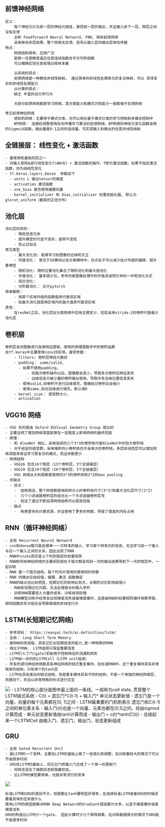 ## 前馈神经网络
    定义：
        每个神经元只与前一层的神经元相连，接受前一层的输出，并且输入给下一层，隔层之间没有反馈
        全称 Feedforward Neural Netword, FNN, 简称前馈网络
        采用单向多层结果，整个网络无反馈，信号从输入层向输出层单向传播
    特点：
        网络结构简单，应用广泛
        能够一任意精度逼近任意连续函数及平方可积函数
        可以精确实现任意有限训练样本集

        从系统的观点：
        前馈网络是一种静态非线性映射， 通过简单的非线性处理单元的复合映射，可以 获得复杂的非线性处理能力
        从计算的观点：
        缺乏 丰富的动力学行为

        大部分前馈网络都是学习网络，其分类能力和模式识别能力一般都强于反馈网络
    
    常见前馈神经网络
        感知机网络：主要用于模式分类，也可以用在基于模式分类的学习控制和多模态控制中
        BP网络： 连接权调整使用反向传播学习算法的前馈网络，BP网络的神经元变化函数采用的Sigmoid函数，输出量是0-1之间的连续量，可实现输入到输出的任意非线性映射

## 全链接层： 线性变化 + 激活函数
    - 最常用和基础的层之一
    - 对输入矩阵A进行线性变化f(AW+b) + 激活函数的操作，f即为激活函数。如果不指定激活函数，则为纯线性变化
    - tf.keras.layers.Dense  参数如下
      - units L 输出tensor的维度
      - activation 激活函数
      - use_bias 是否使用偏置向量
      - kernel_initializer 和 bias_initializer 权重初始化器, 默认为glorot_uniform（截取的正态分布）
## 池化层
    池化层的目的：
        - 降低信息冗余
        - 提升模型的尺度不变形，旋转不变性
        - 防止过拟合
    常见类型
        - 最大池化池: 能够学习到图像的边缘和文立
        - 均值池化： 常见于SE模块以及分类模块中，优点在于可以减少估计均值的偏移，提升鲁棒性
        - 随机池化: 随机位置池化集合了随机池化和最大值池化
        - 中值池化： 基本很少见，参考的是图像处理中的中值滤波而引申的一中呢池化方式
        - 组合池化:
        - 分阶数池化： 见于pytorch
    简单解释：
        - 用某个区域内值的函数值来代替该区域
        - 如最大池化就是用区域内的最大值来代替该区域
    其他：
        在resNet之后，池化层在分类网络中应用主键变少，往往采用stride-2的卷积代替最大池化层

## 卷积层
    卷积层会对图像进行高维特征提取，使用的原理是数学中的卷积运算
    在tf.keras中主要使用conv2D实现。接受参数：
        - filters: 卷积层神经元数目
        - padding： same/valid,
          - 如果不使用padding,
              - 则每次卷积操作以后，图像都会变小，导致多次卷积后特征丢失
              - 边缘信息只被少量的卷积输出使用，导致许多边缘位置信息丢失
          - 使用valid,则卷积不进行边缘填充，图像经过卷积后会缩小
          - 使用same,则对边缘进行填充，默认填0
        - kernel_size： 感受野大小，
        - activation

## VGG16 网络
    - VGG 系列是由 Oxford 的Visual Geometry Group 提出的
    - 主要证明了增加网络深度能够在一定程度上影响网络的最终性能
    - 原理：
      - 和 AlexNet 相比，采用连续的几个3*3的卷积核代替AlexNet中的较大卷积核
      - 对于给定的感受野，采用堆积的小卷积核优于采用大的卷积核。多层非线性层可以增加网络深度来保证学习更复杂的模式，而且参数更少
    - 网络结构
      - VGG16 包含16个隐层（13个卷积层，3个全链接层）
      - VGG19 包含19个隐层（16个卷积层，3个全链接层）
      - VGG 网络从头到尾都是使用的3*3的卷积核和2*2的max pooling
    - 优缺点
      - 优点：
        -  结构简洁，整个网络都使用同样大小的卷积核尺寸(3*3)和最大池化层尺寸(2*2)
        -  几个小滤波器卷积层的组合比一个大滤波器卷积层号
        -  验证了通过不断加深网络结构可以提高性能
      - 缺点
        -  耗费更多的计算资源，并且使用了更多的参数，导致了很高的内存占用

## RNN（循环神经网络）

    - 全称 Recurrent Neural Netword
    - cnn和dense都只能处理单一一次样本的输入，学习单个样本内的信息，无法学习前一个输入与后一个输入之间的关系，因此出现了RNN
    - RNN中state其实是上个时刻隐层的权重矩阵
    - RNN和传统神经网络的主要却别就在于每次都会将前一次的输出结果带到下一次的隐层中，一起训练
    - RNN 是一个链式结构，每个时间片使用的是相同的参数
    - RNN 的输出仅由权值，偏置、激活 函数确定
    - RNN的缺点也比较明显，短期记忆的影响比较大，长期的记忆影响就很小
      - RNN有短期记忆问题，无法处理很长的输入序列
      - 训练RNN需要投入大量的成本，训练收敛较慢
      - RNN模型训练中经常会出现梯度消失或者梯度爆炸，这是由RNN的权重矩阵循环相乘导致，相同函数的多次组合会导致极端的非线性行为

## LSTM(长短期记忆网络)
    - 参考资料： https://easyai.tech/ai-definition/lstm/
    - 全称： Long Short Term Memory
    - 是RNN的改进版，具有记忆长短期信息的能力,是一种特殊的RNN
    - 相比于RNN， LSTM选择只保留重要信息
    - LSTM引入了门(gate)机制用于控制特征的流通和损失
    - LSTM由一系列的LSTMCell（LSTM unit组成）
    - 所有的递归神经网络都具有神经网络的链式重复模块，在标准RNN中，这个重复模块具有非常简单的结构，只有单个的tanh层
    - LSTM也具有类似的链式结构，但是重复模块具有不同的结构，不是一个单独的神经网络层，而是四个，并且以非常特殊的形式进行交互
  <img src="https://easy-ai.oss-cn-shanghai.aliyuncs.com/2019-07-05-lstm.png">
    - LSTM的核心部分是图中最上面的一条线，一般称为cell state, 贯穿整个LSTM链式系统
      - C(t) = 遗忘门*C(t-1) + 输入门* 单元状态更新值
      - 遗忘门是一个向量，向量的每个元素都在[0, 1]之间
      - LSTM最重要的门机制表示 遗忘门和C(t-1)之间的单位乘关系
      - 输入门i(t)也是一个向量，元素也都在[0,1]之间，经由sigmod计算而成
      - 单元状态更新值由tanh计算而成
      - 输出门 = o(t)*tanh(C(t))
    - 总结起来一个LSTMCell 由输入门、遗忘门，输出门，状态更新组成
  
  ## GRU
    - 全称 Gated Recurrent Unit 
    - 是LSTM的一个变种，主要在LSTM的基础上做了一些简化和调整，在训练集较大的情况下可以节省很多时间
    - GRU在LSTM的基础上，将忘记门和输入门合成了一个单一的更新门
      - 同样还混合了细胞状态和隐藏状态。
      - 比LSTM的模型要简单，也是非常流行的变体
  <img src="https://pic4.zhimg.com/80/v2-1838ebd696f1e4d16e41f1a126ff85a0_720w.jpg">
  
    标准LSTM和GRU的差别不大，但是都比tanh要明显好很多，在选择标准LSTM或者GRU的时候还要看具体的任务是什么
    使用LSTM的原因是解决RNN Deep Netword的Gradient错误累计太多，以至于梯度爆炸或者梯度消失
    GRU的构造比LSTM少一个gate， 因此计算时少几个矩阵相乘，在训练数据很大的情况下GRU能节省很多时间
